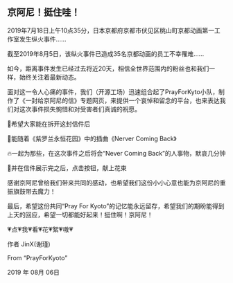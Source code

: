 京阿尼！挺住哇！
------
2019年7月18日上午10点35分，日本京都府京都市伏见区桃山町京都动画第一工作室发生纵火事件……

截至2019年8月5日，该纵火事件已造成35名京都动画的员工不幸罹难……

如今，距离事件发生已经过去将近20天，相信全世界范围内的粉丝也和我们一样，始终关注着最新动态。

面对这一令人心痛的事件，我们（开源工场）迅速组合起了PrayForKyto小队，制作了《一封给京阿尼的信》专题网页，来提供一个哀悼和留念的平台，也来表达我们对这次事件损失惋惜和对受害者们真诚的祝愿。

📃希望大家能在拆开这封信件后

🎵能随着《紫罗兰永恒花园》中的插曲《Nerver Coming Back》

🔥一起为那些，在这次事件之后将会“Never Coming Back”的人事物，默哀几分钟

🌹并在信件展示完之后，点击按钮，献上花束


感谢京阿尼曾给我们带来共同的感动，也希望我们这份小小心意也能为京阿尼的重振旗鼓带去魔力！

最后，希望这份共同“Pray For Kyoto”的记忆能永远留存，希望我们的期盼能得到上天的回应，希望一切都能好起来！挺住啊！京阿尼！

💗点💗我💗看💗花💗絮💗嗷💗

作者 JinX(谢瑾) 

From “PrayForKyoto”

2019 年 08月 06日    
